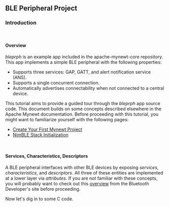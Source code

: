 ## BLE Peripheral Project

### Introduction

<br>

#### Overview

*bleprph* is an example app included in the apache-mynewt-core repository.  This app implements a simple BLE peripheral with the following properties:

* Supports three services: GAP, GATT, and alert notification service (ANS).
* Supports a single concurrent connection.
* Automatically advertises connectability when not connected to a central device.

This tutorial aims to provide a guided tour through the *bleprph* app source
code.  This document builds on some concepts described elsewhere in the Apache
Mynewt documentation.  Before proceeding with this tutorial, you might want to
familiarize yourself with the following pages:

* [Create Your First Mynewt Project](../get_started/project_create/)
* [NimBLE Stack Initialization](../../network/ble/ini_stack/ble_ini_intro/)

<br>

#### Services, Characteristics, Descriptors

A BLE peripheral interfaces with other BLE devices by exposing *services*,
*characteristics*, and *descriptors*.  All three of these entities are
implemented at a lower layer via *attributes*.  If you are not familiar with
these concepts, you will probably want to check out this
[overview](https://developer.bluetooth.org/TechnologyOverview/Pages/GATT.aspx)
from the Bluetooth Developer's site before proceeding.

Now let's dig in to some C code.
<br>

